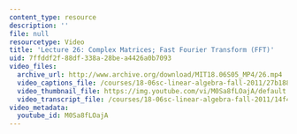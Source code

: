 ```yaml
---
content_type: resource
description: ''
file: null
resourcetype: Video
title: 'Lecture 26: Complex Matrices; Fast Fourier Transform (FFT)'
uid: 7ffddf2f-88df-338a-28be-a4426a0b7093
video_files:
  archive_url: http://www.archive.org/download/MIT18.06S05_MP4/26.mp4
  video_captions_file: /courses/18-06sc-linear-algebra-fall-2011/27b1883d41a851a3b1f62c0e71992434_M0Sa8fLOajA.vtt
  video_thumbnail_file: https://img.youtube.com/vi/M0Sa8fLOajA/default.jpg
  video_transcript_file: /courses/18-06sc-linear-algebra-fall-2011/14f40d4e826079013fc3e260ec0103f0_M0Sa8fLOajA.pdf
video_metadata:
  youtube_id: M0Sa8fLOajA
---
```

